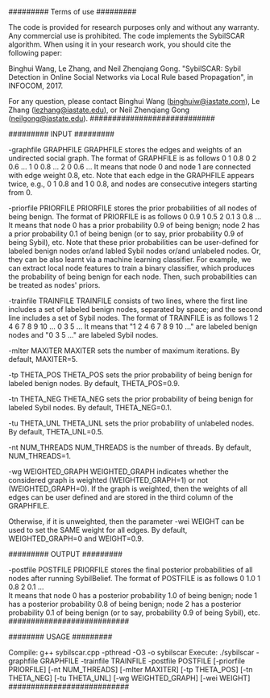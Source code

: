 
######### Terms of use #########

The code is provided for research purposes only and without any warranty. Any commercial use is prohibited.
The code implements the SybilSCAR algorithm. 
When using it in your research work, you should cite the following paper:

Binghui Wang, Le Zhang, and Neil Zhenqiang Gong. "SybilSCAR: Sybil Detection in Online Social Networks via Local Rule based Propagation", in INFOCOM, 2017. 

For any question, please contact Binghui Wang (binghuiw@iastate.com), Le Zhang (lezhang@iastate.edu), or Neil Zhenqiang Gong (neilgong@iastate.edu).
############################

######### INPUT #########

-graphfile GRAPHFILE
GRAPHFILE stores the edges and weights of an undirected social graph. The format of GRAPHFILE is as follows
0 1 0.8
0 2 0.6
... 
1 0 0.8
...
2 0 0.6
...
It means that node 0 and node 1 are connected with edge weight 0.8, etc.
Note that each edge in the GRAPHFILE appears twice, e.g., 0 1 0.8 and 1 0 0.8, and nodes are consecutive integers starting from 0. 


-priorfile PRIORFILE
PRIORFILE stores the prior probabilities of all nodes of being benign. The format of PRIORFILE is as follows
0 0.9
1 0.5
2 0.1
3 0.8
...  
It means that node 0 has a prior probability 0.9 of being benign; node 2 has a prior probability 0.1 of being benign (or to say, prior probability 0.9 of being Sybil), etc. 
Note that these prior probabilities can be user-defined for labeled benign nodes or/and labled Sybil nodes or/and unlabeled nodes. Or, they can be also learnt via a machine learning classifier. For example, we can extract local node features to train a binary classifier, which produces the probability of being benign for each node. Then, such probabilities can be treated as nodes' priors.


-trainfile TRAINFILE 
TRAINFILE consists of two lines, where the first line includes a set of labeled benign nodes, separated by space; and the second line includes a set of Sybil nodes. The format of TRAINFILE is as follows
1 2 4 6 7 8 9 10 ...
0 3 5 ...
It means that "1 2 4 6 7 8 9 10 ..." are labeled benign nodes and "0 3 5 ..." are labeled Sybil nodes.


-mIter MAXITER 
MAXITER sets the number of maximum iterations. By default, MAXITER=5.


-tp THETA_POS
THETA_POS sets the prior probability of being benign for labeled benign nodes. By default, THETA_POS=0.9.


-tn THETA_NEG
THETA_NEG sets the prior probability of being benign for labeled Sybil nodes. By default, THETA_NEG=0.1.


-tu THETA_UNL
THETA_UNL sets the prior probability of unlabeled nodes. By default, THETA_UNL=0.5.

-nt NUM_THREADS
NUM_THREADS is the number of threads. By default, NUM_THREADS=1.

-wg  WEIGHTED_GRAPH
WEIGHTED_GRAPH indicates whether the considered graph is weighted (WEIGHTED_GRAPH=1) or not (WEIGHTED_GRAPH=0). 
If the graph is weighted, then the weights of all edges can be user defined and are stored in the third column of the GRAPHFILE. 

Otherwise, if it is unweighted, then the parameter
-wei WEIGHT
can be used to set the SAME weight for all edges. 
By default, WEIGHTED_GRAPH=0 and WEIGHT=0.9. 


######### OUTPUT #########

-postfile POSTFILE
PRIORFILE stores the final posterior probabilities of all nodes after running SybilBelief. The format of POSTFILE is as follows 
0 1.0
1 0.8
2 0.1
...  
It means that node 0 has a posterior probability 1.0 of being benign; node 1 has a posterior probability 0.8 of being benign; node 2 has a posterior probability 0.1 of being benign (or to say, probability 0.9 of being Sybil), etc.
###########################


######## USAGE #########

Compile: g++ sybilscar.cpp -pthread -O3 -o sybilscar
Execute: ./sybilscar -graphfile GRAPHFILE -trainfile TRAINFILE -postfile POSTFILE [-priorfile PRIORFILE] [-nt NUM_THREADS]
        [-mIter MAXITER] [-tp THETA_POS] [-tn THETA_NEG] [-tu THETA_UNL] [-wg WEIGHTED_GRAPH] [-wei WEIGHT]  
###########################

